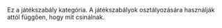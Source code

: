 Ez a játékszabály kategória. A játékszabályok osztályozására használják attól függően, hogy mit csinálnak.